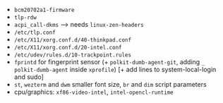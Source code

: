 - `bcm20702a1-firmware`
- `tlp-rdw`
- `acpi_call-dkms` --> needs `linux-zen-headers`
- `/etc/tlp.conf`
- `/etc/X11/xorg.conf.d/40-thinkpad.conf`
- `/etc/X11/xorg.conf.d/20-intel.conf`
- `/etc/udev/rules.d/10-trackpoint.rules`
- `fprintd` for fingerprint sensor (+ `polkit-dumb-agent-git`, adding `_ polkit-dumb-agent` inside `xprofile`) [+ add lines to system-local-login and sudo]
- `st`, `wezterm` and `dwm` smaller font size, `br` and `dim` script parameters
- cpu/graphics: `xf86-video-intel`, `intel-opencl-runtime`
